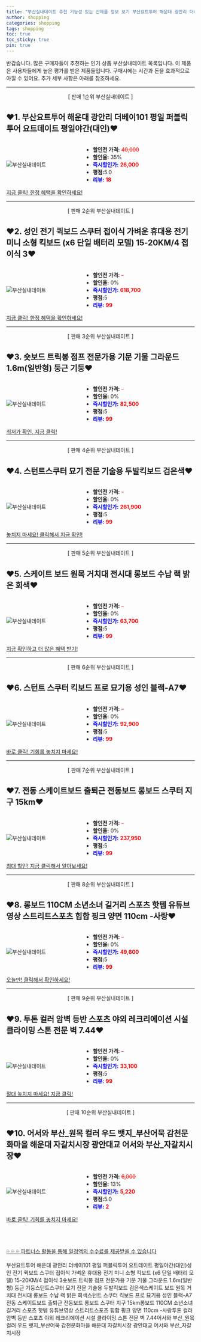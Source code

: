 ```yaml
---
title: "부산실내데이트 추천 기능성 있는 신제품 정보 보기 부산요트투어 해운대 광안리 더베이101 평일"
author: shopping
categories: shopping
tags: shopping
toc: true
toc_sticky: true
pin: true
---
```

반갑습니다. 많은 구매자들이 추천하는 인기 상품 부산실내데이트 목록입니다. 이 제품은 사용자들에게 높은 평가를 받은 제품들입니다. 구매시에는 시간과 돈을 효과적으로 아낄 수 있어요. 추가 세부 사항은 아래를 참조하세요.

---
<p class="toplist" style="margin: 0 auto; display: block; width: fit-content;">[ 판매 1순위 부산실내데이트 ]</p>

<h2><strong>❤️1. 부산요트투어 해운대 광안리 더베이101 평일 퍼블릭투어 요트데이트 평일야간(대인)❤️</strong></h2>

<div style="display: flex; align-items: center;">
    <div style="flex: 0.4;">
        <img src="https://thumbnail8.coupangcdn.com/thumbnails/remote/230x230ex/image/vendor_inventory/81e3/1e21cd57bc9585284170c255486576dedb0a8366b15f4175df9eb6da1fbd.jpg" alt="부산실내데이트" style="max-width: 100%;">
    </div>
    <div style="flex: 0.6; margin-left: 10px;">
        <ul>
            <li><strong>할인전 가격:</strong> <del style="color: red;">40,000</del></li>
            <li><strong>할인율:</strong> 35%</li>
            <li><span style='color:blue'><strong>즉시할인가:</strong></span> <span style='color:red'><strong>26,000</strong></span></li>
            <li><strong>평점:</strong>5.0</li>
            <li><span style='color:blue'><strong>리뷰:</strong></span> <span style='color:red'><strong>18</strong></span></li>
        </ul>
    </div>
</div>
<div class="center">
    <a href="https://selin100587001.github.io?lptag=AF9450613&subid=githubio&pageKey=7716379575&traceid=V0-153&itemId=20697054160&vendorItemId=87768435647" class="myButton">
        지금 클릭! 한정 혜택을 확인하세요!
    </a>
</div>


---
<p class="toplist" style="margin: 0 auto; display: block; width: fit-content;">[ 판매 2순위 부산실내데이트 ]</p>

<h2><strong>❤️2. 성인 전기 퀵보드 스쿠터 접이식 가벼운 휴대용 전기 미니 소형 킥보드 (x6 단일 배터리 모델) 15-20KM/4 접이식 3❤️</strong></h2>

<div style="display: flex; align-items: center;">
    <div style="flex: 0.4;">
        <img src="https://thumbnail7.coupangcdn.com/thumbnails/remote/230x230ex/image/vendor_inventory/f437/63fda0dffc074d5e5592e4d66627fea554be0790a335c0d9b4cac971b138.jpg" alt="부산실내데이트" style="max-width: 100%;">
    </div>
    <div style="flex: 0.6; margin-left: 10px;">
        <ul>
            <li><strong>할인전 가격:</strong> <del style="color: red;">-</del></li>
            <li><strong>할인율:</strong> 0%</li>
            <li><span style='color:blue'><strong>즉시할인가:</strong></span> <span style='color:red'><strong>618,700</strong></span></li>
            <li><strong>평점:</strong>5</li>
            <li><span style='color:blue'><strong>리뷰:</strong></span> <span style='color:red'><strong>99</strong></span></li>
        </ul>
    </div>
</div>
<div class="center">
    <a href="https://selin100587001.github.io?lptag=AF9450613&subid=githubio&pageKey=7552609548&traceid=V0-153&itemId=19880196330&vendorItemId=86980755557" class="myButton">
        지금 클릭! 한정 혜택을 확인하세요!
    </a>
</div>


---
<p class="toplist" style="margin: 0 auto; display: block; width: fit-content;">[ 판매 3순위 부산실내데이트 ]</p>

<h2><strong>❤️3. 숏보드 트릭봉 점프 전문가용 기문 기물 그라운드 1.6m(일반형) 둥근 기둥❤️</strong></h2>

<div style="display: flex; align-items: center;">
    <div style="flex: 0.4;">
        <img src="https://thumbnail7.coupangcdn.com/thumbnails/remote/230x230ex/image/vendor_inventory/edae/a1d2388763b1e1991641a4e33d2cc1b926ed95a8b5b3d397e314c76869fe.jpg" alt="부산실내데이트" style="max-width: 100%;">
    </div>
    <div style="flex: 0.6; margin-left: 10px;">
        <ul>
            <li><strong>할인전 가격:</strong> <del style="color: red;">-</del></li>
            <li><strong>할인율:</strong> 0%</li>
            <li><span style='color:blue'><strong>즉시할인가:</strong></span> <span style='color:red'><strong>82,500</strong></span></li>
            <li><strong>평점:</strong>5</li>
            <li><span style='color:blue'><strong>리뷰:</strong></span> <span style='color:red'><strong>99</strong></span></li>
        </ul>
    </div>
</div>
<div class="center">
    <a href="https://selin100587001.github.io?lptag=AF9450613&subid=githubio&pageKey=7591383422&traceid=V0-153&itemId=20061469417&vendorItemId=87157455647" class="myButton">
        최저가 확인, 지금 클릭!
    </a>
</div>


---
<p class="toplist" style="margin: 0 auto; display: block; width: fit-content;">[ 판매 4순위 부산실내데이트 ]</p>

<h2><strong>❤️4. 스턴트스쿠터 묘기 전문 기술용 두발킥보드 검은색❤️</strong></h2>

<div style="display: flex; align-items: center;">
    <div style="flex: 0.4;">
        <img src="https://thumbnail6.coupangcdn.com/thumbnails/remote/230x230ex/image/vendor_inventory/5de7/8856b7a3a99449d5920886cf1fc9f9bf96f0c52ce0b6991016bb6935c323.jpg" alt="부산실내데이트" style="max-width: 100%;">
    </div>
    <div style="flex: 0.6; margin-left: 10px;">
        <ul>
            <li><strong>할인전 가격:</strong> <del style="color: red;">-</del></li>
            <li><strong>할인율:</strong> 0%</li>
            <li><span style='color:blue'><strong>즉시할인가:</strong></span> <span style='color:red'><strong>261,900</strong></span></li>
            <li><strong>평점:</strong>5</li>
            <li><span style='color:blue'><strong>리뷰:</strong></span> <span style='color:red'><strong>99</strong></span></li>
        </ul>
    </div>
</div>
<div class="center">
    <a href="https://selin100587001.github.io?lptag=AF9450613&subid=githubio&pageKey=7588735823&traceid=V0-153&itemId=20049079609&vendorItemId=87145351175" class="myButton">
        놓치지 마세요! 클릭해서 지금 확인!
    </a>
</div>


---
<p class="toplist" style="margin: 0 auto; display: block; width: fit-content;">[ 판매 5순위 부산실내데이트 ]</p>

<h2><strong>❤️5. 스케이트 보드 원목 거치대 전시대 롱보드 수납 랙 밝은 회색❤️</strong></h2>

<div style="display: flex; align-items: center;">
    <div style="flex: 0.4;">
        <img src="https://thumbnail9.coupangcdn.com/thumbnails/remote/230x230ex/image/vendor_inventory/5148/da06de8144135caf781ac0f889777823db0f7a7b0e051f06ddd86ca163b5.jpg" alt="부산실내데이트" style="max-width: 100%;">
    </div>
    <div style="flex: 0.6; margin-left: 10px;">
        <ul>
            <li><strong>할인전 가격:</strong> <del style="color: red;">-</del></li>
            <li><strong>할인율:</strong> 0%</li>
            <li><span style='color:blue'><strong>즉시할인가:</strong></span> <span style='color:red'><strong>63,700</strong></span></li>
            <li><strong>평점:</strong>5</li>
            <li><span style='color:blue'><strong>리뷰:</strong></span> <span style='color:red'><strong>99</strong></span></li>
        </ul>
    </div>
</div>
<div class="center">
    <a href="https://selin100587001.github.io?lptag=AF9450613&subid=githubio&pageKey=7572313675&traceid=V0-153&itemId=19972984063&vendorItemId=87071465284" class="myButton">
        지금 확인하고 더 많은 혜택 받기!
    </a>
</div>


---
<p class="toplist" style="margin: 0 auto; display: block; width: fit-content;">[ 판매 6순위 부산실내데이트 ]</p>

<h2><strong>❤️6. 스턴트 스쿠터 킥보드 프로 묘기용 성인 블랙-A7❤️</strong></h2>

<div style="display: flex; align-items: center;">
    <div style="flex: 0.4;">
        <img src="https://thumbnail8.coupangcdn.com/thumbnails/remote/230x230ex/image/vendor_inventory/5780/5fa9a29d8abbed4dac8cfed7b7c789c9137f3cabb6861fb67dab565ef0f5.jpg" alt="부산실내데이트" style="max-width: 100%;">
    </div>
    <div style="flex: 0.6; margin-left: 10px;">
        <ul>
            <li><strong>할인전 가격:</strong> <del style="color: red;">-</del></li>
            <li><strong>할인율:</strong> 0%</li>
            <li><span style='color:blue'><strong>즉시할인가:</strong></span> <span style='color:red'><strong>92,900</strong></span></li>
            <li><strong>평점:</strong>5</li>
            <li><span style='color:blue'><strong>리뷰:</strong></span> <span style='color:red'><strong>99</strong></span></li>
        </ul>
    </div>
</div>
<div class="center">
    <a href="https://selin100587001.github.io?lptag=AF9450613&subid=githubio&pageKey=7588714630&traceid=V0-153&itemId=20048970897&vendorItemId=87145243280" class="myButton">
        바로 클릭! 기회를 놓치지 마세요!
    </a>
</div>


---
<p class="toplist" style="margin: 0 auto; display: block; width: fit-content;">[ 판매 7순위 부산실내데이트 ]</p>

<h2><strong>❤️7. 전동 스케이트보드 출퇴근 전동보드 롱보드 스쿠터 지구 15km❤️</strong></h2>

<div style="display: flex; align-items: center;">
    <div style="flex: 0.4;">
        <img src="https://thumbnail6.coupangcdn.com/thumbnails/remote/230x230ex/image/vendor_inventory/7166/6060e4bd026667a1c94690f3847c5082504b44dfe67b4306ff643d23e593.jpg" alt="부산실내데이트" style="max-width: 100%;">
    </div>
    <div style="flex: 0.6; margin-left: 10px;">
        <ul>
            <li><strong>할인전 가격:</strong> <del style="color: red;">-</del></li>
            <li><strong>할인율:</strong> 0%</li>
            <li><span style='color:blue'><strong>즉시할인가:</strong></span> <span style='color:red'><strong>237,950</strong></span></li>
            <li><strong>평점:</strong>5</li>
            <li><span style='color:blue'><strong>리뷰:</strong></span> <span style='color:red'><strong>99</strong></span></li>
        </ul>
    </div>
</div>
<div class="center">
    <a href="https://selin100587001.github.io?lptag=AF9450613&subid=githubio&pageKey=7521704558&traceid=V0-153&itemId=19728956929&vendorItemId=90362801303" class="myButton">
        최대 할인! 지금 클릭해서 알아보세요!
    </a>
</div>


---
<p class="toplist" style="margin: 0 auto; display: block; width: fit-content;">[ 판매 8순위 부산실내데이트 ]</p>

<h2><strong>❤️8. 롱보드 110CM 소년소녀 길거리 스포츠 핫템 유튜브영상 스트리트스포츠 힙합 핑크 양면 110cm -사랑❤️</strong></h2>

<div style="display: flex; align-items: center;">
    <div style="flex: 0.4;">
        <img src="https://thumbnail9.coupangcdn.com/thumbnails/remote/230x230ex/image/vendor_inventory/f861/15de8680b4df1f69276303b595d99c50fc66483bb156f98965f6fae6a133.jpg" alt="부산실내데이트" style="max-width: 100%;">
    </div>
    <div style="flex: 0.6; margin-left: 10px;">
        <ul>
            <li><strong>할인전 가격:</strong> <del style="color: red;">-</del></li>
            <li><strong>할인율:</strong> 0%</li>
            <li><span style='color:blue'><strong>즉시할인가:</strong></span> <span style='color:red'><strong>49,600</strong></span></li>
            <li><strong>평점:</strong>5</li>
            <li><span style='color:blue'><strong>리뷰:</strong></span> <span style='color:red'><strong>99</strong></span></li>
        </ul>
    </div>
</div>
<div class="center">
    <a href="https://selin100587001.github.io?lptag=AF9450613&subid=githubio&pageKey=7611461341&traceid=V0-153&itemId=20159909832&vendorItemId=87252448087" class="myButton">
        오늘만! 클릭해서 확인하세요!
    </a>
</div>


---
<p class="toplist" style="margin: 0 auto; display: block; width: fit-content;">[ 판매 9순위 부산실내데이트 ]</p>

<h2><strong>❤️9. 투톤 컬러 암벽 등반 스포츠 야외 레크리에이션 시설 클라이밍 스톤 전문 벽 7.44❤️</strong></h2>

<div style="display: flex; align-items: center;">
    <div style="flex: 0.4;">
        <img src="https://thumbnail10.coupangcdn.com/thumbnails/remote/230x230ex/image/vendor_inventory/981c/726c257faef724aca8ada055440760ad054885b779db0e4c88e757fd7ed9.jpg" alt="부산실내데이트" style="max-width: 100%;">
    </div>
    <div style="flex: 0.6; margin-left: 10px;">
        <ul>
            <li><strong>할인전 가격:</strong> <del style="color: red;">-</del></li>
            <li><strong>할인율:</strong> 0%</li>
            <li><span style='color:blue'><strong>즉시할인가:</strong></span> <span style='color:red'><strong>33,100</strong></span></li>
            <li><strong>평점:</strong>5</li>
            <li><span style='color:blue'><strong>리뷰:</strong></span> <span style='color:red'><strong>99</strong></span></li>
        </ul>
    </div>
</div>
<div class="center">
    <a href="https://selin100587001.github.io?lptag=AF9450613&subid=githubio&pageKey=7369181212&traceid=V0-153&itemId=19005281899&vendorItemId=87058825815" class="myButton">
        절대 놓치지 마세요! 지금 클릭!
    </a>
</div>


---
<p class="toplist" style="margin: 0 auto; display: block; width: fit-content;">[ 판매 10순위 부산실내데이트 ]</p>

<h2><strong>❤️10. 어서와 부산_원목 컬러 우드 뱃지_부산어묵 감천문화마을 해운대 자갈치시장 광안대교 어서와 부산_자갈치시장❤️</strong></h2>

<div style="display: flex; align-items: center;">
    <div style="flex: 0.4;">
        <img src="https://thumbnail10.coupangcdn.com/thumbnails/remote/230x230ex/image/vendor_inventory/4095/00f36f079097954410686649fd65580f8dddb7251036ece4f3a9a6f1de9d.jpg" alt="부산실내데이트" style="max-width: 100%;">
    </div>
    <div style="flex: 0.6; margin-left: 10px;">
        <ul>
            <li><strong>할인전 가격:</strong> <del style="color: red;">6,000</del></li>
            <li><strong>할인율:</strong> 13%</li>
            <li><span style='color:blue'><strong>즉시할인가:</strong></span> <span style='color:red'><strong>5,220</strong></span></li>
            <li><strong>평점:</strong>5.0</li>
            <li><span style='color:blue'><strong>리뷰:</strong></span> <span style='color:red'><strong>2</strong></span></li>
        </ul>
    </div>
</div>
<div class="center">
    <a href="https://selin100587001.github.io?lptag=AF9450613&subid=githubio&pageKey=6261507552&traceid=V0-153&itemId=12752243487&vendorItemId=80018531800" class="myButton">
        바로 클릭! 기회를 놓치지 마세요!
    </a>
</div>

<br><br><br>[💦 💦 💦 파트너스 활동을 통해 일정액의 수수료를 제공받을 수 있습니다](https://link.coupang.com/a/bcpT2c)<br><br>부산요트투어 해운대 광안리 더베이101 평일 퍼블릭투어 요트데이트 평일야간(대인)성인 전기 퀵보드 스쿠터 접이식 가벼운 휴대용 전기 미니 소형 킥보드 (x6 단일 배터리 모델) 15-20KM/4 접이식 3숏보드 트릭봉 점프 전문가용 기문 기물 그라운드 1.6m(일반형) 둥근 기둥스턴트스쿠터 묘기 전문 기술용 두발킥보드 검은색스케이트 보드 원목 거치대 전시대 롱보드 수납 랙 밝은 회색스턴트 스쿠터 킥보드 프로 묘기용 성인 블랙-A7전동 스케이트보드 출퇴근 전동보드 롱보드 스쿠터 지구 15km롱보드 110CM 소년소녀 길거리 스포츠 핫템 유튜브영상 스트리트스포츠 힙합 핑크 양면 110cm -사랑투톤 컬러 암벽 등반 스포츠 야외 레크리에이션 시설 클라이밍 스톤 전문 벽 7.44어서와 부산_원목 컬러 우드 뱃지_부산어묵 감천문화마을 해운대 자갈치시장 광안대교 어서와 부산_자갈치시장